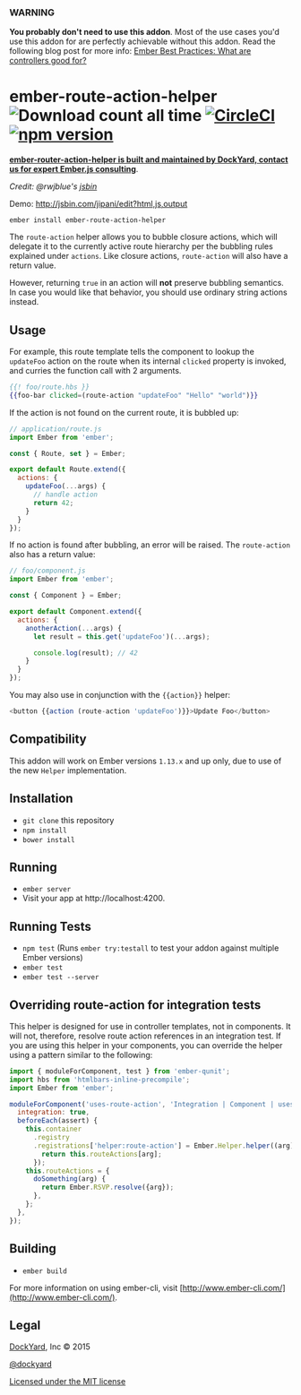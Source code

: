 ### WARNING
__You probably don't need to use this addon__. Most of the use cases you'd use this addon for are perfectly achievable without this addon. Read the following blog post for more info:
[Ember Best Practices: What are controllers good for?](https://dockyard.com/blog/2017/06/16/ember-best-practices-what-are-controllers-good-for)

# ember-route-action-helper ![Download count all time](https://img.shields.io/npm/dt/ember-route-action-helper.svg) [![CircleCI](https://circleci.com/gh/DockYard/ember-route-action-helper.svg?style=shield)](https://circleci.com/gh/DockYard/ember-route-action-helper) [![npm version](https://badge.fury.io/js/ember-route-action-helper.svg)](https://badge.fury.io/js/ember-route-action-helper)

**[ember-router-action-helper is built and maintained by DockYard, contact us for expert Ember.js consulting](https://dockyard.com/ember-consulting)**.

*Credit: @rwjblue's [jsbin](http://jsbin.com/jipani/edit?html,js,output)*

Demo: http://jsbin.com/jipani/edit?html,js,output

```no-highlight
ember install ember-route-action-helper
```

The `route-action` helper allows you to bubble closure actions, which will delegate it to the currently active route hierarchy per the bubbling rules explained under `actions`. Like closure actions, `route-action` will also have a return value.

However, returning `true` in an action will **not** preserve bubbling semantics. In case you would like that behavior, you should use ordinary string actions instead.

## Usage

For example, this route template tells the component to lookup the `updateFoo` action on the route when its internal `clicked` property is invoked, and curries the function call with 2 arguments.

```hbs
{{! foo/route.hbs }}
{{foo-bar clicked=(route-action "updateFoo" "Hello" "world")}}
```

If the action is not found on the current route, it is bubbled up:

```js
// application/route.js
import Ember from 'ember';

const { Route, set } = Ember;

export default Route.extend({
  actions: {
    updateFoo(...args) {
      // handle action
      return 42;
    }
  }
});
```

If no action is found after bubbling, an error will be raised. The `route-action` also has a return value:

```js
// foo/component.js
import Ember from 'ember';

const { Component } = Ember;

export default Component.extend({
  actions: {
    anotherAction(...args) {
      let result = this.get('updateFoo')(...args);

      console.log(result); // 42
    }
  }
});
```

You may also use in conjunction with the `{{action}}` helper:

```js
<button {{action (route-action 'updateFoo')}}>Update Foo</button>
```

## Compatibility

This addon will work on Ember versions `1.13.x` and up only, due to use of the new `Helper` implementation.

## Installation

* `git clone` this repository
* `npm install`
* `bower install`

## Running

* `ember server`
* Visit your app at http://localhost:4200.

## Running Tests

* `npm test` (Runs `ember try:testall` to test your addon against multiple Ember versions)
* `ember test`
* `ember test --server`

## Overriding route-action for integration tests

This helper is designed for use in controller templates, not in
components. It will not, therefore, resolve route action references
in an integration test. If you are using this helper in your components,
you can override the helper using a pattern similar to the following:

```js
import { moduleForComponent, test } from 'ember-qunit';
import hbs from 'htmlbars-inline-precompile';
import Ember from 'ember';

moduleForComponent('uses-route-action', 'Integration | Component | uses route action', {
  integration: true,
  beforeEach(assert) {
    this.container
      .registry
      .registrations['helper:route-action'] = Ember.Helper.helper((arg) => {
        return this.routeActions[arg];
      });
    this.routeActions = {
      doSomething(arg) {
        return Ember.RSVP.resolve({arg});
      },
    };
  },
});
```

## Building

* `ember build`

For more information on using ember-cli, visit [http://www.ember-cli.com/](http://www.ember-cli.com/).

## Legal

[DockYard](http://dockyard.com/ember-consulting), Inc &copy; 2015

[@dockyard](http://twitter.com/dockyard)

[Licensed under the MIT license](http://www.opensource.org/licenses/mit-license.php)
